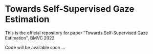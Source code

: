 # Towards Self-Supervised Gaze Estimation
This is the official repository for paper "Towards Self-Supervised Gaze Estimation", BMVC 2022

Code will be available soon ... 
